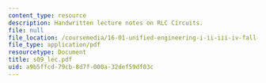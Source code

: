 ```yaml
---
content_type: resource
description: Handwritten lecture notes on RLC Circuits.
file: null
file_location: /coursemedia/16-01-unified-engineering-i-ii-iii-iv-fall-2005-spring-2006/a9b5ffcd79cb8d7f000a32def59df03c_s09_lec.pdf
file_type: application/pdf
resourcetype: Document
title: s09_lec.pdf
uid: a9b5ffcd-79cb-8d7f-000a-32def59df03c
---
```

